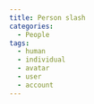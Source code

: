 ```yaml
---
title: Person slash
categories:
  - People
tags:
  - human
  - individual
  - avatar
  - user
  - account
---
```

